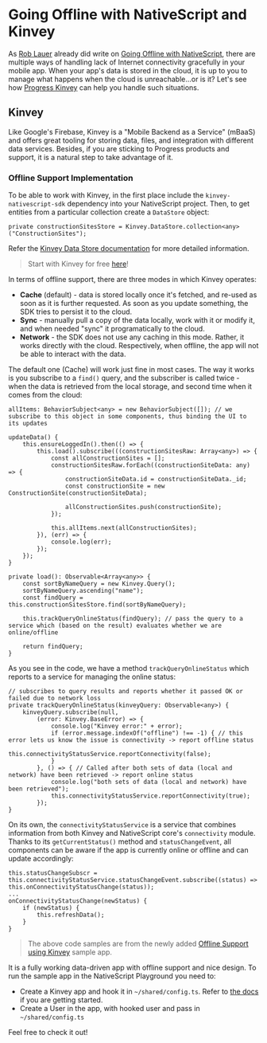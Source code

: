 # Going Offline with NativeScript and Kinvey

As [Rob Lauer](https://twitter.com/RobLauer) already did write on [Going Offline with NativeScript](https://developer.telerik.com/products/nativescript/going-off-the-grid-with-nativescript), there are multiple ways of handling lack of Internet connectivity gracefully in your mobile app. When your app's data is stored in the cloud, it is up to you to manage what happens when the cloud is unreachable...or is it? Let's see how [Progress Kinvey](https://www.progress.com/kinvey) can help you handle such situations.

## Kinvey

Like Google's Firebase, Kinvey is a "Mobile Backend as a Service" (mBaaS) and offers great tooling for storing data, files, and integration with different data services. Besides, if you are sticking to Progress products and support, it is a natural step to take advantage of it.

### Offline Support Implementation

To be able to work with Kinvey, in the first place include the `kinvey-nativescript-sdk` dependency into your NativeScript project. Then, to get entities from a particular collection create a `DataStore` object:

	private constructionSitesStore = Kinvey.DataStore.collection<any>("ConstructionSites");

Refer the [Kinvey Data Store documentation](https://devcenter.kinvey.com/nativescript/guides/datastore#networkStore) for more detailed information.

> Start with Kinvey for free [here](https://console.kinvey.com/signup)!

In terms of offline support, there are three modes in which Kinvey operates:

- **Cache** (default) - data is stored locally once it's fetched, and re-used as soon as it is further requested. As soon as you update something, the SDK tries to persist it to the cloud.
- **Sync** - manually pull a copy of the data locally, work with it or modify it, and when needed "sync" it programatically to the cloud.
- **Network** - the SDK does not use any caching in this mode. Rather, it works directly with the cloud. Respectively, when offline, the app will not be able to interact with the data.

The default one (Cache) will work just fine in most cases. The way it works is you subscribe to a `find()` query, and the subscriber is called twice - when the data is retrieved from the local storage, and second time when it comes from the cloud: 


    allItems: BehaviorSubject<any> = new BehaviorSubject([]); // we subscribe to this object in some components, thus binding the UI to its updates

    updateData() {
        this.ensureLoggedIn().then(() => {
            this.load().subscribe(((constructionSitesRaw: Array<any>) => {
                const allConstructionSites = [];
                constructionSitesRaw.forEach((constructionSiteData: any) => {
                    constructionSiteData.id = constructionSiteData._id;
                    const constructionSite = new ConstructionSite(constructionSiteData);

                    allConstructionSites.push(constructionSite);
                });

                this.allItems.next(allConstructionSites);
            }), (err) => {
                console.log(err);
            });
        });
    }

	private load(): Observable<Array<any>> {
	    const sortByNameQuery = new Kinvey.Query();
	    sortByNameQuery.ascending("name");
	    const findQuery = this.constructionSitesStore.find(sortByNameQuery);
	
	    this.trackQueryOnlineStatus(findQuery); // pass the query to a service which (based on the result) evaluates whether we are online/offline
	
	    return findQuery;
	}

As you see in the code, we have a method `trackQueryOnlineStatus` which reports to a service for managing the online status:

	// subscribes to query results and reports whether it passed OK or failed due to network loss
	private trackQueryOnlineStatus(kinveyQuery: Observable<any>) {
	    kinveyQuery.subscribe(null,
	        (error: Kinvey.BaseError) => { 
	            console.log("Kinvey error:" + error);
	            if (error.message.indexOf("offline") !== -1) { // this error lets us know the issue is connectivity -> report offline status
	                this.connectivityStatusService.reportConnectivity(false);
	            }
	        }, () => { // Called after both sets of data (local and network) have been retrieved -> report online status
	            console.log("both sets of data (local and network) have been retrieved");
	            this.connectivityStatusService.reportConnectivity(true);
	        });
	}

On its own, the `connectivityStatusService` is a service that combines information from both Kinvey and NativeScript core's `connectivity` module. Thanks to its `getCurrentStatus()` method and `statusChangeEvent`, all components can be aware if the app is currently online or offline and can update accordingly:

	this.statusChangeSubscr = this.connectivityStatusService.statusChangeEvent.subscribe((status) => this.onConnectivityStatusChange(status));
	...
	onConnectivityStatusChange(newStatus) {
	    if (newStatus) {
	        this.refreshData();
	    }
	}

> The above code samples are from the newly added [Offline Support using Kinvey](https://play.nativescript.org/?template=play-ng&id=36AEWh&v=23) sample app.

It is a fully working data-driven app with offline support and nice design. To run the sample app in the NativeScript Playground you need to:

- Create a Kinvey app and hook it in `~/shared/config.ts`. Refer to [the docs](https://devcenter.kinvey.com/nativescript/guides/getting-started) if you are getting started.
- Create a User in the app, with hooked user and pass in `~/shared/config.ts`

Feel free to check it out!
